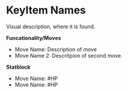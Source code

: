 # KeyItem Names

Visual description, where it is found. 

**Funcationality/Moves**

- Move Name: Description  of move
- Move Name 2: Descritpion of second move.

**Statblock**

- Move Name: #HP
- Move Name: #HP